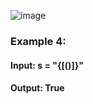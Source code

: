 ![image](https://user-images.githubusercontent.com/60442877/204031202-629ee0c0-cab0-46ce-9542-a2fd5972db40.png)

### Example 4:

#### Input: s = "{[()]}"
#### Output: True
